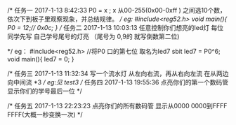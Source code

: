 
/*
任务一 
2017-1-13 8:42:33
    P0 = x ; 
    x 从00-255(0x00-0xff ) 之间选10个数，
依次下到板子里观察现象，并总结规律。
*/
eg:
#include<reg52.h>
void main(){
	P0 = 12;// 0x0c;
}
/*
任务二
2017-1-13 10:03:13
	任意控制你们想亮的led灯
每位同学先写 自己学号尾号的灯亮
（尾号为 0,9的 就写倒数第二位)

*/
eg：
#include<reg52.h>
//将P0 口的第七位 取名为led7
sbit led7 = P0^6;  
void main(){
	led7 = 0;
}

/*
任务三
2017-1-13 11:32:34
    写一个流水灯 
    从左向右流，再从右向左流
    在从两边向中间流 *3
*/
eg:见 test3
/*
任务四
2017-1-13 19:55:36
	点亮你们的第一个数码管 
	显示你们的学号最后一位
*/

/*
任务五
2017-1-13 22:23:23
	点亮你们的所有数码管
	显示从0000 0000到FFFF FFFF(大概一秒变换一次)
*/
